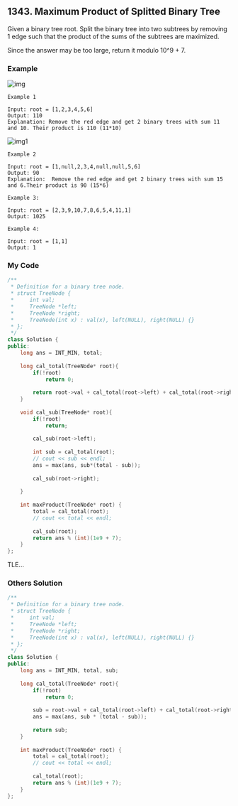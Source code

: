 ## 1343. Maximum Product of Splitted Binary Tree

Given a binary tree root. Split the binary tree into two subtrees by removing 1 edge such that the product of the sums of the subtrees are maximized.

Since the answer may be too large, return it modulo 10^9 + 7.

 
### Example
![img](https://assets.leetcode.com/uploads/2020/01/21/sample_1_1699.png "img")
```
Example 1

Input: root = [1,2,3,4,5,6]
Output: 110
Explanation: Remove the red edge and get 2 binary trees with sum 11 and 10. Their product is 110 (11*10)
```

![img1](https://assets.leetcode.com/uploads/2020/01/21/sample_2_1699.png "img1")
```
Example 2

Input: root = [1,null,2,3,4,null,null,5,6]
Output: 90
Explanation:  Remove the red edge and get 2 binary trees with sum 15 and 6.Their product is 90 (15*6)
```

```
Example 3:

Input: root = [2,3,9,10,7,8,6,5,4,11,1]
Output: 1025
```

```
Example 4:

Input: root = [1,1]
Output: 1
```


### My Code
```c++
/**
 * Definition for a binary tree node.
 * struct TreeNode {
 *     int val;
 *     TreeNode *left;
 *     TreeNode *right;
 *     TreeNode(int x) : val(x), left(NULL), right(NULL) {}
 * };
 */
class Solution {
public:
    long ans = INT_MIN, total;
    
    long cal_total(TreeNode* root){
        if(!root)
            return 0;
        
        return root->val + cal_total(root->left) + cal_total(root->right);
    }
    
    void cal_sub(TreeNode* root){
        if(!root)
            return;
        
        cal_sub(root->left);
        
        int sub = cal_total(root);
        // cout << sub << endl;
        ans = max(ans, sub*(total - sub));
        
        cal_sub(root->right);
        
    }
    
    int maxProduct(TreeNode* root) {
        total = cal_total(root);
        // cout << total << endl;
        
        cal_sub(root);
        return ans % (int)(1e9 + 7);
    }
};
```
TLE...

### Others Solution
```c++
/**
 * Definition for a binary tree node.
 * struct TreeNode {
 *     int val;
 *     TreeNode *left;
 *     TreeNode *right;
 *     TreeNode(int x) : val(x), left(NULL), right(NULL) {}
 * };
 */
class Solution {
public:
    long ans = INT_MIN, total, sub;
    
    long cal_total(TreeNode* root){
        if(!root)
            return 0;
        
        sub = root->val + cal_total(root->left) + cal_total(root->right);
        ans = max(ans, sub * (total - sub));
        
        return sub;
    }
    
    int maxProduct(TreeNode* root) {
        total = cal_total(root);
        // cout << total << endl;
        
        cal_total(root);
        return ans % (int)(1e9 + 7);
    }
};
```

